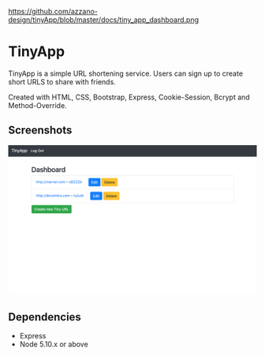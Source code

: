 https://github.com/azzano-design/tinyApp/blob/master/docs/tiny_app_dashboard.png


# TinyApp

TinyApp is a simple URL shortening service. Users can sign up to create short URLS to share with friends.

Created with HTML, CSS, Bootstrap, Express, Cookie-Session, Bcrypt and Method-Override.

## Screenshots

!["Screenshot of main screen"](https://github.com/azzano-design/tinyApp/blob/master/docs/tiny_app_dashboard.png)

## Dependencies

- Express
- Node 5.10.x or above
